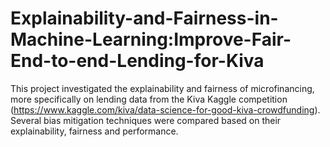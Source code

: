 # Explainability-and-Fairness-in-Machine-Learning:Improve-Fair-End-to-end-Lending-for-Kiva
This project investigated the explainability and fairness of microfinancing, more specifically on lending data from the Kiva Kaggle competition (https://www.kaggle.com/kiva/data-science-for-good-kiva-crowdfunding). 
Several bias mitigation techniques were compared based on their explainability, fairness and performance.
